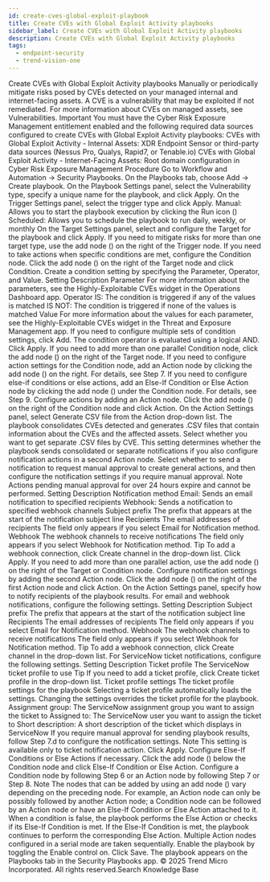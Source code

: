 ```yaml
---
id: create-cves-global-exploit-playbook
title: Create CVEs with Global Exploit Activity playbooks
sidebar_label: Create CVEs with Global Exploit Activity playbooks
description: Create CVEs with Global Exploit Activity playbooks
tags:
  - endpoint-security
  - trend-vision-one
---
```


 Create CVEs with Global Exploit Activity playbooks Manually or periodically mitigate risks posed by CVEs detected on your managed internal and internet-facing assets. A CVE is a vulnerability that may be exploited if not remediated. For more information about CVEs on managed assets, see Vulnerabilities. Important You must have the Cyber Risk Exposure Management entitlement enabled and the following required data sources configured to create CVEs with Global Exploit Activity playbooks: CVEs with Global Exploit Activity - Internal Assets: XDR Endpoint Sensor or third-party data sources (Nessus Pro, Qualys, Rapid7, or Tenable.io) CVEs with Global Exploit Activity - Internet-Facing Assets: Root domain configuration in Cyber Risk Exposure Management Procedure Go to Workflow and Automation → Security Playbooks. On the Playbooks tab, choose Add → Create playbook. On the Playbook Settings panel, select the Vulnerability type, specify a unique name for the playbook, and click Apply. On the Trigger Settings panel, select the trigger type and click Apply. Manual: Allows you to start the playbook execution by clicking the Run icon () Scheduled: Allows you to schedule the playbook to run daily, weekly, or monthly On the Target Settings panel, select and configure the Target for the playbook and click Apply. If you need to mitigate risks for more than one target type, use the add node () on the right of the Trigger node. If you need to take actions when specific conditions are met, configure the Condition node. Click the add node () on the right of the Target node and click Condition. Create a condition setting by specifying the Parameter, Operator, and Value. Setting Description Parameter For more information about the parameters, see the Highly-Exploitable CVEs widget in the Operations Dashboard app. Operator IS: The condition is triggered if any of the values is matched IS NOT: The condition is triggered if none of the values is matched Value For more information about the values for each parameter, see the Highly-Exploitable CVEs widget in the Threat and Exposure Management app. If you need to configure multiple sets of condition settings, click Add. The condition operator is evaluated using a logical AND. Click Apply. If you need to add more than one parallel Condition node, click the add node () on the right of the Target node. If you need to configure action settings for the Condition node, add an Action node by clicking the add node () on the right. For details, see Step 7. If you need to configure else-if conditions or else actions, add an Else-If Condition or Else Action node by clicking the add node () under the Condition node. For details, see Step 9. Configure actions by adding an Action node. Click the add node () on the right of the Condition node and click Action. On the Action Settings panel, select Generate CSV file from the Action drop-down list. The playbook consolidates CVEs detected and generates .CSV files that contain information about the CVEs and the affected assets. Select whether you want to get separate .CSV files by CVE. This setting determines whether the playbook sends consolidated or separate notifications if you also configure notification actions in a second Action node. Select whether to send a notification to request manual approval to create general actions, and then configure the notification settings if you require manual approval. Note Actions pending manual approval for over 24 hours expire and cannot be performed. Setting Description Notification method Email: Sends an email notification to specified recipients Webhook: Sends a notification to specified webhook channels Subject prefix The prefix that appears at the start of the notification subject line Recipients The email addresses of recipients The field only appears if you select Email for Notification method. Webhook The webhook channels to receive notifications The field only appears if you select Webhook for Notification method. Tip To add a webhook connection, click Create channel in the drop-down list. Click Apply. If you need to add more than one parallel action, use the add node () on the right of the Target or Condition node. Configure notification settings by adding the second Action node. Click the add node () on the right of the first Action node and click Action. On the Action Settings panel, specify how to notify recipients of the playbook results. For email and webhook notifications, configure the following settings. Setting Description Subject prefix The prefix that appears at the start of the notification subject line Recipients The email addresses of recipients The field only appears if you select Email for Notification method. Webhook The webhook channels to receive notifications The field only appears if you select Webhook for Notification method. Tip To add a webhook connection, click Create channel in the drop-down list. For ServiceNow ticket notifications, configure the following settings. Setting Description Ticket profile The ServiceNow ticket profile to use Tip If you need to add a ticket profile, click Create ticket profile in the drop-down list. Ticket profile settings The ticket profile settings for the playbook Selecting a ticket profile automatically loads the settings. Changing the settings overrides the ticket profile for the playbook. Assignment group: The ServiceNow assignment group you want to assign the ticket to Assigned to: The ServiceNow user you want to assign the ticket to Short description: A short description of the ticket which displays in ServiceNow If you require manual approval for sending playbook results, follow Step 7.d to configure the notification settings. Note This setting is available only to ticket notification action. Click Apply. Configure Else-If Conditions or Else Actions if necessary. Click the add node () below the Condition node and click Else-If Condition or Else Action. Configure a Condition node by following Step 6 or an Action node by following Step 7 or Step 8. Note The nodes that can be added by using an add node () vary depending on the preceding node. For example, an Action node can only be possibly followed by another Action node; a Condition node can be followed by an Action node or have an Else-If Condition or Else Action attached to it. When a condition is false, the playbook performs the Else Action or checks if its Else-If Condition is met. If the Else-If Condition is met, the playbook continues to perform the corresponding Else Action. Multiple Action nodes configured in a serial mode are taken sequentially. Enable the playbook by toggling the Enable control on. Click Save. The playbook appears on the Playbooks tab in the Security Playbooks app. © 2025 Trend Micro Incorporated. All rights reserved.Search Knowledge Base